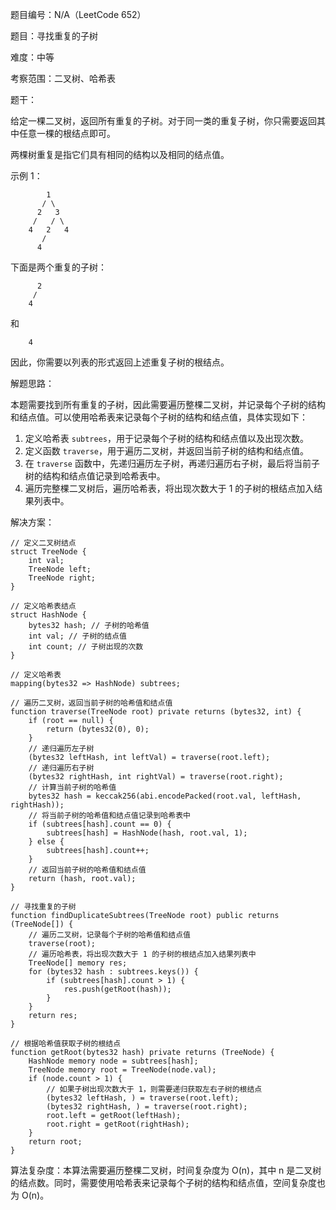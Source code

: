 题目编号：N/A（LeetCode 652）

题目：寻找重复的子树

难度：中等

考察范围：二叉树、哈希表

题干：

给定一棵二叉树，返回所有重复的子树。对于同一类的重复子树，你只需要返回其中任意一棵的根结点即可。

两棵树重复是指它们具有相同的结构以及相同的结点值。

示例 1：

```solidity
        1
       / \
      2   3
     /   / \
    4   2   4
       /
      4
```

下面是两个重复的子树：

```solidity
      2
     /
    4
```

和

```solidity
    4
```

因此，你需要以列表的形式返回上述重复子树的根结点。

解题思路：

本题需要找到所有重复的子树，因此需要遍历整棵二叉树，并记录每个子树的结构和结点值。可以使用哈希表来记录每个子树的结构和结点值，具体实现如下：

1. 定义哈希表 `subtrees`，用于记录每个子树的结构和结点值以及出现次数。
2. 定义函数 `traverse`，用于遍历二叉树，并返回当前子树的结构和结点值。
3. 在 `traverse` 函数中，先递归遍历左子树，再递归遍历右子树，最后将当前子树的结构和结点值记录到哈希表中。
4. 遍历完整棵二叉树后，遍历哈希表，将出现次数大于 1 的子树的根结点加入结果列表中。

解决方案：

```solidity
// 定义二叉树结点
struct TreeNode {
    int val;
    TreeNode left;
    TreeNode right;
}

// 定义哈希表结点
struct HashNode {
    bytes32 hash; // 子树的哈希值
    int val; // 子树的结点值
    int count; // 子树出现的次数
}

// 定义哈希表
mapping(bytes32 => HashNode) subtrees;

// 遍历二叉树，返回当前子树的哈希值和结点值
function traverse(TreeNode root) private returns (bytes32, int) {
    if (root == null) {
        return (bytes32(0), 0);
    }
    // 递归遍历左子树
    (bytes32 leftHash, int leftVal) = traverse(root.left);
    // 递归遍历右子树
    (bytes32 rightHash, int rightVal) = traverse(root.right);
    // 计算当前子树的哈希值
    bytes32 hash = keccak256(abi.encodePacked(root.val, leftHash, rightHash));
    // 将当前子树的哈希值和结点值记录到哈希表中
    if (subtrees[hash].count == 0) {
        subtrees[hash] = HashNode(hash, root.val, 1);
    } else {
        subtrees[hash].count++;
    }
    // 返回当前子树的哈希值和结点值
    return (hash, root.val);
}

// 寻找重复的子树
function findDuplicateSubtrees(TreeNode root) public returns (TreeNode[]) {
    // 遍历二叉树，记录每个子树的哈希值和结点值
    traverse(root);
    // 遍历哈希表，将出现次数大于 1 的子树的根结点加入结果列表中
    TreeNode[] memory res;
    for (bytes32 hash : subtrees.keys()) {
        if (subtrees[hash].count > 1) {
            res.push(getRoot(hash));
        }
    }
    return res;
}

// 根据哈希值获取子树的根结点
function getRoot(bytes32 hash) private returns (TreeNode) {
    HashNode memory node = subtrees[hash];
    TreeNode memory root = TreeNode(node.val);
    if (node.count > 1) {
        // 如果子树出现次数大于 1，则需要递归获取左右子树的根结点
        (bytes32 leftHash, ) = traverse(root.left);
        (bytes32 rightHash, ) = traverse(root.right);
        root.left = getRoot(leftHash);
        root.right = getRoot(rightHash);
    }
    return root;
}
```

算法复杂度：本算法需要遍历整棵二叉树，时间复杂度为 O(n)，其中 n 是二叉树的结点数。同时，需要使用哈希表来记录每个子树的结构和结点值，空间复杂度也为 O(n)。